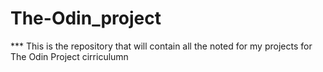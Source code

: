 <h1>The-Odin_project</h1>
***
This is the repository that will contain all the noted for my projects for The Odin Project cirriculumn
